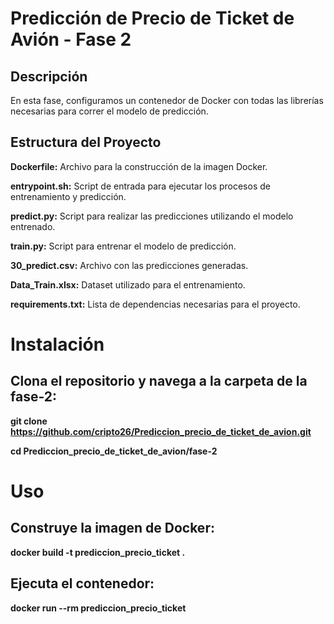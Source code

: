 

 # Predicción de Precio de Ticket de Avión - Fase 2

## Descripción
En esta fase, configuramos un contenedor de Docker con todas las librerías necesarias para correr el modelo de predicción.

## Estructura del Proyecto

**Dockerfile:**  Archivo para la construcción de la imagen Docker.

**entrypoint.sh:**  Script de entrada para ejecutar los procesos de entrenamiento y predicción.

**predict.py:**  Script para realizar las predicciones utilizando el modelo entrenado.

**train.py:**  Script para entrenar el modelo de predicción.

**30_predict.csv:**  Archivo con las predicciones generadas.

**Data_Train.xlsx:**  Dataset utilizado para el entrenamiento.

**requirements.txt:**  Lista de dependencias necesarias para el proyecto.

# Instalación

## Clona el repositorio y navega a la carpeta de la fase-2:

**git clone https://github.com/cripto26/Prediccion_precio_de_ticket_de_avion.git**

**cd Prediccion_precio_de_ticket_de_avion/fase-2**

# Uso

## Construye la imagen de Docker:

**docker build -t prediccion_precio_ticket .**

## Ejecuta el contenedor:

**docker run --rm prediccion_precio_ticket**

